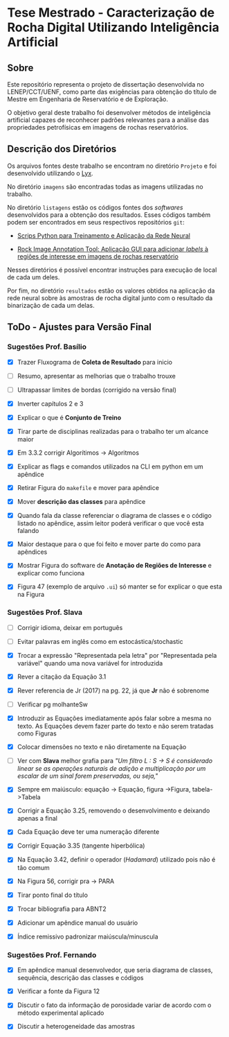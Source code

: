 # Tese Mestrado - Caracterização de Rocha Digital Utilizando Inteligência Artificial

## Sobre

Este repositório representa o projeto de dissertação desenvolvida no LENEP/CCT/UENF, como parte das exigências para obtenção do título de Mestre em Engenharia de Reservatório e de Exploração. 

O objetivo geral deste trabalho foi desenvolver métodos de inteligência artificial capazes de reconhecer padrões relevantes para a análise das propriedades petrofísicas em imagens de rochas reservatórios.

## Descrição dos Diretórios 

Os arquivos fontes deste trabalho se encontram no diretório `Projeto` e foi desenvolvido utilizando o [Lyx](https://www.lyx.org/Home).

No diretório `imagens` são encontradas todas as imagens utilizadas no trabalho.

No diretório `listagens` estão os códigos fontes dos *softwares* desenvolvidos para a obtenção dos resultados. Esses códigos também podem ser encontrados em seus respectivos repositórios `git`:
    
- [Scrips Python para Treinamento e Aplicação da Rede Neural](https://github.com/hereisjohnny2/project-mestrado)

- [Rock Image Annotation Tool: Aplicação GUI para adicionar *labels* à regiões de interesse em imagens de rochas reservatório](https://github.com/hereisjohnny2/rock-image-annotation)

Nesses diretórios é possível encontrar instruções para execução de local de cada um deles.

Por fim, no diretório `resultados` estão os valores obtidos na aplicação da rede neural sobre às amostras de rocha digital junto com o resultado da binarização de cada um delas.

## ToDo - Ajustes para Versão Final

### Sugestões Prof. Basílio

- [X] Trazer Fluxograma de **Coleta de Resultado** para inicio

- [ ] Resumo, apresentar as melhorias que o trabalho trouxe

- [ ] Ultrapassar limites de bordas (corrigido na versão final)

- [X] Inverter capítulos 2 e 3

- [X] Explicar o que é **Conjunto de Treino**

- [X] Tirar parte de disciplinas realizadas para o trabalho ter um alcance maior

- [X] Em 3.3.2 corrigir Algorítimos -> Algoritmos

- [X] Explicar as flags e comandos utilizados na CLI em python em um apêndice

- [X] Retirar Figura do `makefile` e mover para apêndice

- [X] Mover **descrição das classes** para apêndice

- [X] Quando fala da classe referenciar o diagrama de classes e o código listado no apêndice, assim leitor poderá verificar o que você esta falando

- [X] Maior destaque para o que foi feito e mover parte do como para apêndices

- [X] Mostrar Figura do software de **Anotação de Regiões de Interesse** e explicar como funciona

- [X] Figura 47 (exemplo de arquivo `.ui`) só manter se for explicar o que esta na Figura


### Sugestões Prof. Slava

- [ ] Corrigir idioma, deixar em português

- [ ] Evitar palavras em inglês como em estocástica/stochastic

- [X] Trocar a expressão "Representada pela letra" por "Representada pela variável" quando uma nova variável for introduzida

- [X] Rever a citação da Equação 3.1

- [X] Rever referencia de Jr (2017) na pg. 22, já que **Jr** não é sobrenome

- [ ] Verificar pg molhanteSw

- [X] Introduzir as Equações imediatamente após falar sobre a mesma no texto. As Equações devem fazer parte do texto e não serem tratadas como Figuras 

- [X] Colocar dimensões no texto e não diretamente na Equação

- [ ] Ver com **Slava** melhor grafia para *"Um filtro L : S → S é considerado linear se as operações naturais de adição e multiplicação por um escalar de um sinal forem preservadas, ou seja,"*

- [X] Sempre em maiúsculo: equação -> Equação, figura ->Figura, tabela->Tabela

- [X] Corrigir a Equação 3.25, removendo o desenvolvimento e deixando apenas a final

- [X] Cada Equação deve ter uma numeração diferente

- [X] Corrigir Equação 3.35 (tangente hiperbólica)

- [X] Na Equação 3.42, definir o operador (*Hadamard*) utilizado pois não é tão comum

- [X] Na Figura 56, corrigir pra -> PARA

- [X] Tirar ponto final do título

- [X] Trocar bibliografia para ABNT2

- [X] Adicionar um apêndice manual do usuário

- [X] Índice remissivo padronizar maiúscula/minuscula

### Sugestões Prof. Fernando

- [X] Em apêndice manual desenvolvedor, que seria diagrama de classes, sequência, descrição das classes e códigos

- [X] Verificar a fonte da Figura 12

- [X] Discutir o fato da informação de porosidade variar de acordo com o método experimental aplicado

- [X] Discutir a heterogeneidade das amostras